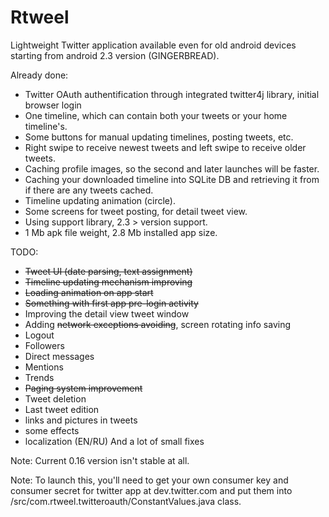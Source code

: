 Rtweel
======
Lightweight Twitter application available even for old android devices starting from android 2.3 version (GINGERBREAD). 

Already done:
- Twitter OAuth authentification through integrated twitter4j library, initial browser login
- One timeline, which can contain both your tweets or your home timeline's. 
- Some buttons for manual updating timelines, posting tweets, etc.
- Right swipe to receive newest tweets and left swipe to receive older tweets.
- Caching profile images, so the second and later launches will be faster.
- Caching your downloaded timeline into SQLite DB and retrieving it from if there are any tweets cached.
- Timeline updating animation (circle).
- Some screens for tweet posting, for detail tweet view.
- Using support library, 2.3 > version support.
- 1 Mb apk file weight, 2.8 Mb installed app size.

TODO:
- ~~Tweet UI (date parsing, text assignment)~~
- ~~Timeline updating mechanism improving~~
- ~~Loading animation on app start~~
- ~~Something with first app pre-login activity~~
- Improving the detail view tweet window
- Adding ~~network exceptions avoiding~~, screen rotating info saving
- Logout
- Followers
- Direct messages
- Mentions
- Trends
- ~~Paging system improvement~~
- Tweet deletion
- Last tweet edition
- links and pictures in tweets
- some effects
- localization (EN/RU)
And a lot of small fixes

Note: Current 0.16 version isn't stable at all. 

Note: To launch this, you'll need to get your own consumer key and consumer secret for twitter app at dev.twitter.com and put them into /src/com.rtweel.twitteroauth/ConstantValues.java class.

